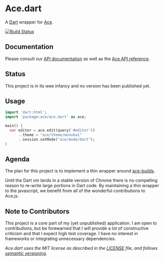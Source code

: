 # Ace.dart

A [Dart][dart] wrapper for [Ace][ace].

[![Build Status](https://drone.io/github.com/rmsmith/ace.dart/status.png)][badge]

## Documentation

Please consult our [API documentation][api] as well as the 
[Ace API reference][ace-api].

## Status

This project is in its wee infancy and no version has been published yet.

## Usage

```dart
import 'dart:html';
import 'package:ace/ace.dart' as ace;

main() {
  var editor = ace.edit(query('#editor'))
      ..theme = "ace/theme/monokai"
      ..session.setMode("ace/mode/dart");
}
```

## Agenda

The plan for this project is to implement a thin wrapper around [ace-builds][].  

Until the Dart vm lands in a stable version of Chrome there is no compelling 
reason to re-write large portions in Dart code.  By maintaining a thin wrapper 
to the javascript, we benefit from all of the wonderful contributions to Ace.js.

## Note to Contributors

This project is a core part of my (yet unpublished) application.  I am open to 
contributions, but be forewarned that I will provide a lot of constructive 
criticism and that I expect high test coverage.  I have no interest in 
frameworks or integrating unnecessary dependencies.

_Ace.dart uses the MIT license as described in the [LICENSE][license] file, and 
follows [semantic versioning][]._

[ace]: http://ace.ajax.org/
[ace-api]: http://ace.ajax.org/#nav=api
[ace-builds]: https://github.com/ajaxorg/ace-builds/
[api]: http://rmsmith.github.com/ace.dart/ace.html
[badge]: https://drone.io/github.com/rmsmith/ace.dart/latest
[dart]: http://www.dartlang.org/
[license]: https://github.com/rmsmith/fields/blob/master/LICENSE
[semantic versioning]: http://semver.org/

